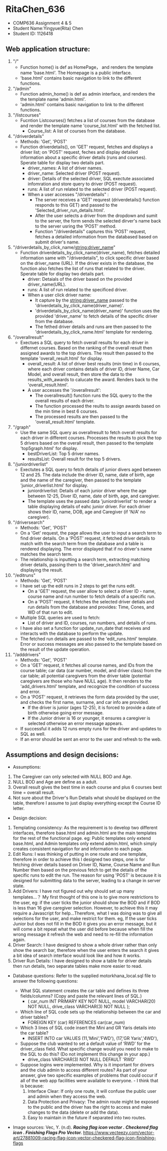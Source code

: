 # RitaChen_636
- COMP636 Assignment 4 & 5
- Student Name:Yingyue(Rita) Chen
- Student ID: 1126418


## Web application structure:
1. "/" 
    - Function home() is def as HomePage， and renders the template name 'base.html'. The Homepage is a public interface. 
    - 'base.html' contains basic navigation to link to the different functions. 
2. "/admin" 
    - Function admin_home() is def as admin interface, and renders the the template name 'admin.html'.
    - 'admin.html' contains basic navigation to link to the different functions.
3. "/listcourses"
    - Fucntion Listcourses() fetches a list of courses from the database and render the template name 'course_list.html' with the fetched list. 
        - Course_list: A list of courses from the database. 
4. "/driverdetails"
    - Methods: 'Get', 'POST'
    - Function driverdetails(), on 'GET' request, fetches and displays a driver list; on 'POST' request, feches and display detailed information about a specific driver details (runs and courses). Sperate table for display two details part.
        - driver_names: A list of driver names.
        - driver_name: Selected driver (POST request).
        - driver: Details of the selected driver, SQL exectute associated infomration and store query to driver (POST request).
        - runs: A list of run related to the selected driver (POST request).
        - When a user accesses "/driverdetails" :
            - The server receives a 'GET' requrest (driverdetails() function responds to this GET) and passed to the 'Selected_driver_run_details.html'.
            - After the user selects a driver from the dropdown and sumit to the server, the form sends the selected dirver's name back to the server usring the 'POST' method.
            - Function "/driverdetails" captures this 'POST' request, fetches a detailed information from the databased based on submit driver's name.
5. "/driverdetails_by_click_name/<string:driver_name>"
    - Function driverdetails_by_click_name(driver_name), fetches detailed information same with "/driverdetails", to click specific driver based on the driver_name (URL). If the driver exists in the database, the function also fetches the list of runs that related to the driver. Sperate table for display two details part.
        - driver: Detaials of the driver based on the provided driver_name(URL).
        - runs: A list of run related to the specificed driver.
        - When a user click driver name:
            - It capture by the <string:driver_name> passed to the 'driverdetails_by_click_name(driver_name)'.
            - 'driverdetails_by_click_name(driver_name)' function uses the provided 'driver_name' to fetch details of the specific driver from the database. 
            - The fethed driver details and runs are then passed to the 'driverdetails_by_click_name.html' template for rendering.
6. "/overallresult"
    - Exectues a SQL query to fetch overall results for each driver in differnet courses. Based on the ranking of the overall result then assigned awards to the top drivers. The result then passed to the template 'overall_result.html' for display.
        - overall_result: A list of driver best results (min time) in 6 courses, where each driver contains details of driver ID, driver Name, Car Model, and overall result, then store the data to the results_with_awards to calucate the award. Renders back to the 'overall_result.html'. 
        - A user accesses the '/overallresult':
            - The overallresult() function runs the SQL query to the the overall results of each driver.
            - The function processed the reults to assign awards based on the min time in best 6 courses. 
            - The processed results are then passed to the 'overall_result.html' template.
7. "/graph"
    - Use the same SQL query as overallresult to fetch overall results for each driver in different courses. Processes the results to pick the top 5 drivers based on the overall result, then passed to the template 'top5graph.html' for display. 
        - bestDriverList: Top 5 driver names.
        - resultsList: Overall result for the top 5 drivers.
8. "/juniordriverlist"
    - Exectutes a SQL query to fetch details of junior divers aged between 12 and 25. The data include the driver ID, name, date of birth, age and the name of the caregiver, then passed to the template 'junior_driverlist.html' for display. 
        - juniordriverlist: Details of each junior driver where the age between 12-25, Diver ID, name, date of birth, age, and caregiver.
        - The template uses the passed data 'juniordriverlist' to render a table displaying details of eahc junior driver. For each driver shows their ID, name, DOB, age and Caregiver (if 'N/A' no caregiver). 
9. "/driversearch"
    - Methods: 'Get', 'POST'
    - On a 'Get' request, the page allows the user to input a search term to find driver details. On a 'POST' request, it fetched driver details to match with the search term from the database and a table is rendered displaying. The error displayed that if no driver's name matches the search term.
    - The relationship is inputting a search term, extracting matching driver details, passing them to the 'driver_search.html' and displaying the result.
10. "/editruns"
    - Methods: 'Get', 'POST'
    - I have set up the edit runs in 2 steps to get the runs edit.
        - On a 'GET' request, the user allow to select a driver ID - name, course name and run number to fetch details of a specific run.
        - On a 'POST' request, it fetches the selected driver detials and run details from the database and provides: Time, Cones, and WD of that run to edit. 
    - Multiple SQL queries are used to fetch:
        - List of driver and ID, courses, run numbers, and details of runs. 
    - I have also set a function for update_run_date that receives and interacts with the database to perform the update. 
    - The fetched run details are passed to the 'edit_runs.html' template. Error or success messages are also passed to the template based on the result of the update operation. 
11. "/adddrivers"
    - Methods: 'Get', 'POST'
    - On a 'GET' request, it fetches all course names, and IDs from the course table; car data (car number, model, and driver class) from the car table; all potential caregivers from the driver table (potential caregivers are those who have NULL age). It then renders to the 'add_drivers.html' template, and recognize the condition of success and error.
    - On a 'POST' request, it retrieves the form data provided by the user, and checks the first name, surname, and car info are provided. 
        - If the driver is junior (ages 12-25), it is forced to provide a date of birth otherwise going error message. 
        - If the Junior driver is 16 or younger, it ensures a caregiver is selected otherwise an error message appears.
    - If successful it adds 12 runs empty runs for the driver and updates to SQL as well. 
    - If an error should be sent an error to the user and refresh to the web. 

## Assumptions and design decisions:
-   Assumptions:
1. The Caregiver can only selected with NULL BOD and Age.
2. NULL BOD and Age are define as a adult.
3. Overall result gives the best time in each course and plus 6 courses best time = overall result.
4. Not sure about the Driver's Run Details what should be displayed on the table, therefore I assume to just display everything except the Course ID letter.  

-   Design decision:
1. Templating consistency: As the requirement is to develop two different interfaces, therefore base.html and admin.html are the main templates for the rest of the functional page. eg: Public templates only extend base.html, and Admin templates only extend admin.html, which simply creates consistent navigation for and information to each page. 
2. Edit Runs: I was thinking of putting in one route and one template, therefore in order to achieve this I designed two steps, one is for fetching driver details based on Driver ID, Name, Course Name and Run Number then based on the previous fetch to get the details of the specific runs to edit the run. The reason for using 'POST' is because it is designed for submitting data to the server, leading to a change in server state. 
3. Add Drivers: I have not figured out why should set up many templates...？ My first thought of this one is to give more restrictions to the user, eg: if the user ticks the junior should show the BOD and if BOD is less than 16 give caregiver selection. However, to achieve this it may require a Javascript for help...Therefore, what I was doing was to give all selections for the user, and make restrict for them. eg, If the user ticks Junior but does not fill in the BOD it gives you an error message, but it will come a bit repeat what the user did before because when fill the wrong message it refresh the web and need to re-fill the information again. 
4. Driver Search: I have designed to show a whole driver rather than only show the search bar, therefore when the user enters the search it gives a bit idea of search interface would look like and how it works. 
5. Driver Run Details: I have designed to show a table for driver details then run details, two separate tables make more easier to read.

-   Database questions: Refer to the supplied motorkhana_local.sql file to answer the following questions:
    -   What SQL statement creates the car table and defines its three fields/columns? (Copy and paste the relevant lines of SQL.)
        -   (
            car_num INT PRIMARY KEY NOT NULL,
            model VARCHAR(20) NOT NULL,
            drive_class VARCHAR(3) NOT NULL
            );
    -   Which line of SQL code sets up the relationship between the car and driver tables?
        -   FOREIGN KEY (car) REFERENCES car(car_num)
    -   Which 3 lines of SQL code insert the Mini and GR Yaris details into the car table?
        -   INSERT INTO car VALUES
            (11,'Mini','FWD'),
            (17,'GR Yaris','4WD'),
    -   Suppose the club wanted to set a default value of ‘RWD’ for the driver_class field. What specific change would you need to make to the SQL to do this? (Do not implement this change in your app.)
        -   drive_class VARCHAR(3) NOT NULL DEFAULT 'RWD'
    -    Suppose logins were implemented. Why is it important for drivers and the club admin to access different routes? As part of your answer, give two specific examples of problems that could occur if all of the web app facilities were available to everyone.
        -    I think that is because: 
            1. Interface Clear: If only one route, it will confuse the public user and admin when they access the web. 
            2. Data Protection and Privacy: The admin route might be exposed to the public and the driver has the right to access and make changes to the data (delete or add the data).
            3. Easy to maintain in the future if separated into two routes. 
            
- Image sources: 
Vec, Y. (n.d). ***Racing flag icon vector . Checkered flag icon . Finishing Flags Pro Vector.*** https://www.vecteezy.com/vector-art/27881009-racing-flag-icon-vector-checkered-flag-icon-finishing-flags
